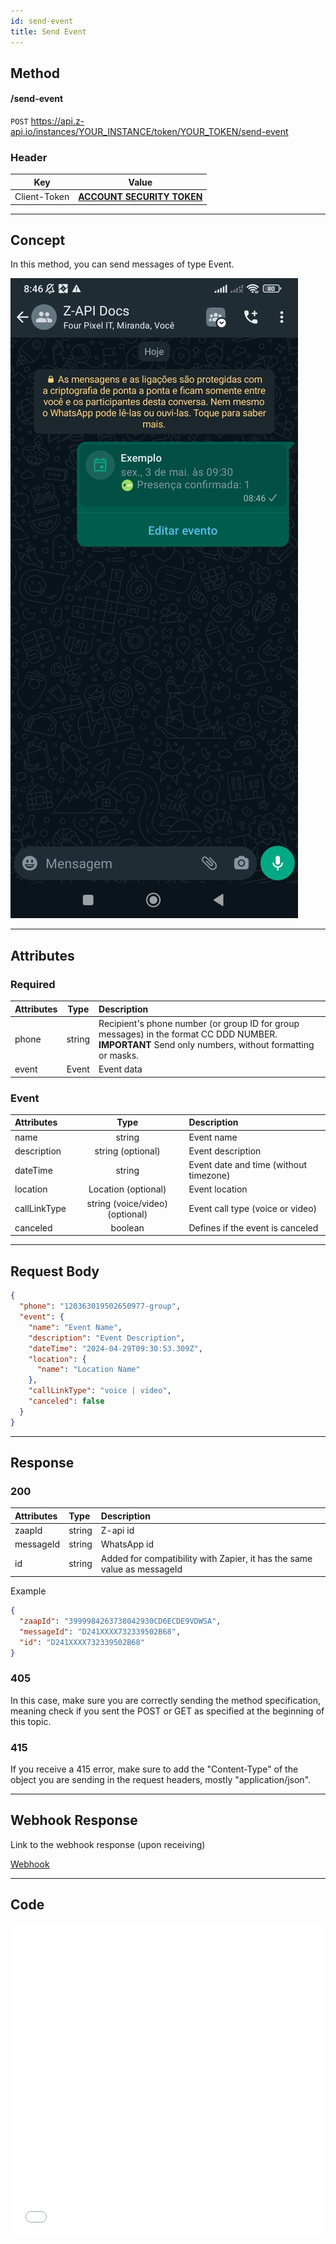 ```yaml
---
id: send-event
title: Send Event
---
```


## Method

#### /send-event

`POST` https://api.z-api.io/instances/YOUR_INSTANCE/token/YOUR_TOKEN/send-event

### Header

|     Key      |                         Value                          |
| :----------: | :----------------------------------------------------: |
| Client-Token | **[ACCOUNT SECURITY TOKEN](../security/client-token)** |

---

## Concept

In this method, you can send messages of type Event.

![image](../../../../../img/SendingEvent.jpeg)

---

## Attributes

### Required

| Attributes | Type | Description |
| :-- | :-: | :-- |
| phone | string | Recipient's phone number (or group ID for group messages) in the format CC DDD NUMBER. **IMPORTANT** Send only numbers, without formatting or masks. |
| event | Event | Event data |

### Event

| Attributes | Type | Description |
| :-- | :-: | :-- |
| name | string | Event name |
| description | string (optional) | Event description |
| dateTime | string | Event date and time (without timezone) |
| location | Location (optional) | Event location |
| callLinkType | string (voice/video) (optional) | Event call type (voice or video) |
| canceled | boolean | Defines if the event is canceled |

---

## Request Body

```json
{
  "phone": "120363019502650977-group",
  "event": {
    "name": "Event Name",
    "description": "Event Description",
    "dateTime": "2024-04-29T09:30:53.309Z",
    "location": {
      "name": "Location Name"
    },
    "callLinkType": "voice | video",
    "canceled": false
  }
}
```

---

## Response

### 200

| Attributes | Type | Description |
| :-- | :-- | :-- |
| zaapId | string | Z-api id |
| messageId | string | WhatsApp id |
| id | string | Added for compatibility with Zapier, it has the same value as messageId |

Example

```json
{
  "zaapId": "3999984263738042930CD6ECDE9VDWSA",
  "messageId": "D241XXXX732339502B68",
  "id": "D241XXXX732339502B68"
}
```

### 405

In this case, make sure you are correctly sending the method specification, meaning check if you sent the POST or GET as specified at the beginning of this topic.

### 415

If you receive a 415 error, make sure to add the "Content-Type" of the object you are sending in the request headers, mostly "application/json".

---

## Webhook Response

Link to the webhook response (upon receiving)

[Webhook](../webhooks/on-message-received#event-return-example)

---

## Code

<iframe src="//api.apiembed.com/?source=https://raw.githubusercontent.com/Z-API/z-api-docs/main/json-examples/send-event.json&targets=all" frameborder="0" scrolling="no" width="100%" height="500px" seamless></iframe>
